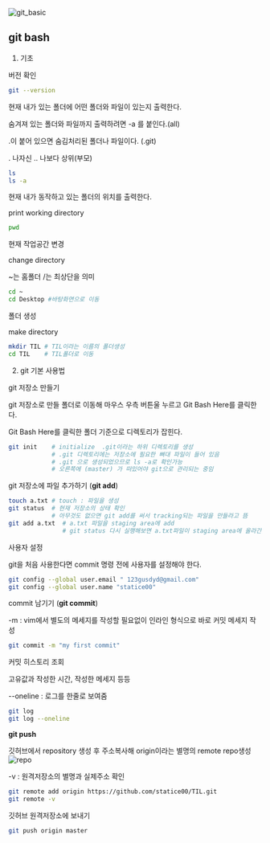 ![git_basic](https://miro.medium.com/max/1106/1*HJIbiE3SWPtAmJP1wgvOTg.png)
## git bash

1. 기초

 버전 확인

  ```bash
  git --version
  ```

현재 내가 있는 폴더에 어떤 폴더와 파일이 있는지 출력한다.

숨겨져 있는 폴더와 파일까지 출력하려면 -a 를 붙인다.(all)

.이 붙어 있으면 숨김처리된 폴더나 파일이다. (.git)

.  나자신  .. 나보다 상위(부모)

  ```bash
  ls 
  ls -a
  ```

현재 내가 동작하고 있는 폴더의 위치를 출력한다. 

print working directory

  ```bash
  pwd
  ```

현재 작업공간 변경

change directory

~는 홈폴더 /는 최상단을 의미

  ```bash
  cd ~
  cd Desktop #바탕화면으로 이동
  ```

폴더 생성

make directory

 ```bash
 mkdir TIL # TIL이라는 이름의 폴더생성
 cd TIL    # TIL폴더로 이동
 ```

2. git 기본 사용법

git 저장소 만들기

git 저장소로 만들 폴더로 이동해 마우스 우측 버튼울 누르고 Git Bash Here를 클릭한다.

Git Bash Here를 클릭한 폴더 기준으로 디렉토리가 잡힌다.

 ```bash
 git init    # initialize  .git이라는 하위 디렉토리를 생성
             # .git 디렉토리에는 저장소에 필요한 뼈대 파일이 들어 있음
             # .git 으로 생성되었으므로 ls -a로 확인가능
             # 오른쪽에 (master) 가 떠있어야 git으로 관리되는 중임
 ```

git 저장소에 파일 추가하기 (**git add**)

 ```bash
 touch a.txt # touch : 파일을 생성
 git status  # 현재 저장소의 상태 확인
             # 아무것도 없으면 git add를 써서 tracking되는 파일을 만들라고 뜸
 git add a.txt  # a.txt 파일을 staging area에 add
                # git status 다시 실행해보면 a.txt파일이 staging area에 올라간것을 확인
 ```

사용자 설정

git을 처음 사용한다면 commit 명령 전에 사용자를 설정해야 한다.

 ```bash
 git config --global user.email " 123gusdyd@gmail.com"
 git config --global user.name "statice00"
 ```

commit 남기기 (**git commit**)

-m : vim에서 별도의 메세지를 작성할 필요없이 인라인 형식으로 바로 커밋 메세지 작성

 ```bash
 git commit -m "my first commit"                 
 ```

커밋 히스토리 조회

고유값과 작성한 시간, 작성한 메세지 등등

--oneline : 로그를 한줄로 보여줌

 ```bash
 git log
 git log --oneline
 ```

**git push**

깃허브에서 repository 생성 후 주소복사해 origin이라는 별명의 remote repo생성![repo](https://s3-ap-northeast-2.amazonaws.com/opentutorials-user-file/module/3963/10411.png)

-v : 원격저장소의 별명과 실제주소 확인

 ```bash
 git remote add origin https://github.com/statice00/TIL.git
 git remote -v
 ```

깃허브 원격저장소에 보내기

 ```bash
 git push origin master
 ```





